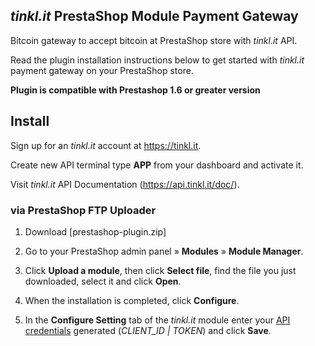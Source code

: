 ## *tinkl.it* PrestaShop Module Payment Gateway

Bitcoin gateway to accept bitcoin at PrestaShop store with *tinkl.it* API.

Read the plugin installation instructions below to get started with *tinkl.it* payment gateway on your PrestaShop store.

**Plugin is compatible with Prestashop 1.6 or greater version**

## Install

Sign up for an *tinkl.it* account at <https://tinkl.it>.

Create new API terminal type **APP** from your dashboard and activate it.

Visit *tinkl.it* API Documentation (https://api.tinkl.it/doc/).


### via PrestaShop FTP Uploader

1. Download [prestashop-plugin.zip]

2. Go to your PrestaShop admin panel » **Modules** » **Module Manager**.

3. Click **Upload a module**, then click **Select file**, find the file you just downloaded, select it and click **Open**.

4. When the installation is completed, click **Configure**.

4. In the **Configure Setting** tab of the *tinkl.it* module enter your [API credentials](https://api.tinkl.it/doc/) generated  (*CLIENT_ID | TOKEN*) and click **Save**.